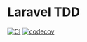 # Laravel TDD

[![CI](https://github.com/sinkcup/laravel-tdd/workflows/CI/badge.svg)](https://github.com/sinkcup/laravel-tdd/actions)
[![codecov](https://codecov.io/gh/sinkcup/laravel-tdd/branch/main/graph/badge.svg)](https://codecov.io/gh/sinkcup/laravel-tdd)
